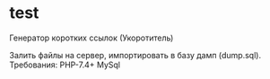 # test
Генератор коротких ссылок (Укоротитель)

Залить файлы на сервер, импортировать в базу дамп (dump.sql). Требования:
PHP-7.4+
MySql
